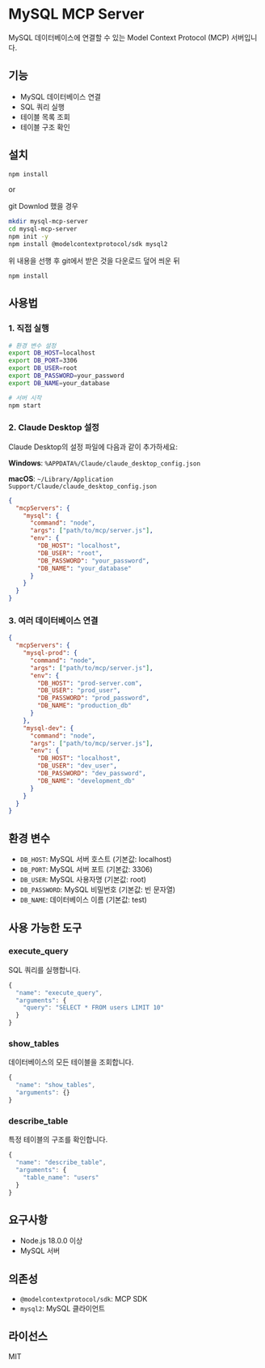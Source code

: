 # MySQL MCP Server

MySQL 데이터베이스에 연결할 수 있는 Model Context Protocol (MCP) 서버입니다.

## 기능

- MySQL 데이터베이스 연결
- SQL 쿼리 실행
- 테이블 목록 조회
- 테이블 구조 확인

## 설치

```bash
npm install
```
or

git Downlod 했을 경우

```bash
mkdir mysql-mcp-server
cd mysql-mcp-server
npm init -y
npm install @modelcontextprotocol/sdk mysql2
```
위 내용을 선행 후 git에서 받은 것을 다운로드 덮어 씌운 뒤

```bash
npm install
```

## 사용법

### 1. 직접 실행

```bash
# 환경 변수 설정
export DB_HOST=localhost
export DB_PORT=3306
export DB_USER=root
export DB_PASSWORD=your_password
export DB_NAME=your_database

# 서버 시작
npm start
```

### 2. Claude Desktop 설정

Claude Desktop의 설정 파일에 다음과 같이 추가하세요:

**Windows**: `%APPDATA%/Claude/claude_desktop_config.json`

**macOS**: `~/Library/Application Support/Claude/claude_desktop_config.json`

```json
{
  "mcpServers": {
    "mysql": {
      "command": "node",
      "args": ["path/to/mcp/server.js"],
      "env": {
        "DB_HOST": "localhost",
        "DB_USER": "root",
        "DB_PASSWORD": "your_password",
        "DB_NAME": "your_database"
      }
    }
  }
}
```

### 3. 여러 데이터베이스 연결

```json
{
  "mcpServers": {
    "mysql-prod": {
      "command": "node",
      "args": ["path/to/mcp/server.js"],
      "env": {
        "DB_HOST": "prod-server.com",
        "DB_USER": "prod_user",
        "DB_PASSWORD": "prod_password",
        "DB_NAME": "production_db"
      }
    },
    "mysql-dev": {
      "command": "node",
      "args": ["path/to/mcp/server.js"],
      "env": {
        "DB_HOST": "localhost",
        "DB_USER": "dev_user",
        "DB_PASSWORD": "dev_password",
        "DB_NAME": "development_db"
      }
    }
  }
}
```

## 환경 변수

- `DB_HOST`: MySQL 서버 호스트 (기본값: localhost)
- `DB_PORT`: MySQL 서버 포트 (기본값: 3306)
- `DB_USER`: MySQL 사용자명 (기본값: root)
- `DB_PASSWORD`: MySQL 비밀번호 (기본값: 빈 문자열)
- `DB_NAME`: 데이터베이스 이름 (기본값: test)

## 사용 가능한 도구

### execute_query
SQL 쿼리를 실행합니다.

```javascript
{
  "name": "execute_query",
  "arguments": {
    "query": "SELECT * FROM users LIMIT 10"
  }
}
```

### show_tables
데이터베이스의 모든 테이블을 조회합니다.

```javascript
{
  "name": "show_tables",
  "arguments": {}
}
```

### describe_table
특정 테이블의 구조를 확인합니다.

```javascript
{
  "name": "describe_table",
  "arguments": {
    "table_name": "users"
  }
}
```

## 요구사항

- Node.js 18.0.0 이상
- MySQL 서버

## 의존성

- `@modelcontextprotocol/sdk`: MCP SDK
- `mysql2`: MySQL 클라이언트

## 라이선스

MIT
